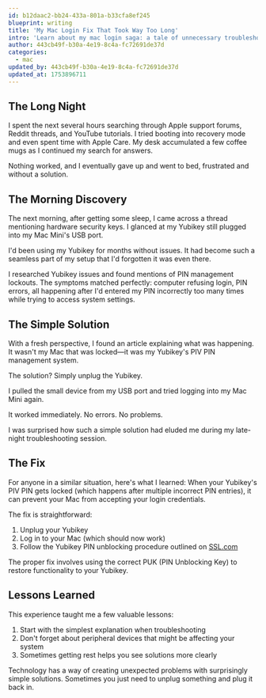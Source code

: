 ```yaml
---
id: b12daac2-bb24-433a-801a-b33cfa8ef245
blueprint: writing
title: 'My Mac Login Fix That Took Way Too Long'
intro: 'Learn about my mac login saga: a tale of unnecessary troubleshooting. Expert insights, practical tips, and comprehensive guidance for technical professionals.'
author: 443cb49f-b30a-4e19-8c4a-fc72691de37d
categories:
  - mac
updated_by: 443cb49f-b30a-4e19-8c4a-fc72691de37d
updated_at: 1753896711
---
```

## The Long Night

I spent the next several hours searching through Apple support forums, Reddit threads, and YouTube tutorials. I tried booting into recovery mode and even spent time with Apple Care. My desk accumulated a few coffee mugs as I continued my search for answers.

Nothing worked, and I eventually gave up and went to bed, frustrated and without a solution.

## The Morning Discovery

The next morning, after getting some sleep, I came across a thread mentioning hardware security keys. I glanced at my Yubikey still plugged into my Mac Mini's USB port.

I'd been using my Yubikey for months without issues. It had become such a seamless part of my setup that I'd forgotten it was even there.

I researched Yubikey issues and found mentions of PIN management lockouts. The symptoms matched perfectly: computer refusing login, PIN errors, all happening after I'd entered my PIN incorrectly too many times while trying to access system settings.

## The Simple Solution

With a fresh perspective, I found an article explaining what was happening. It wasn't my Mac that was locked—it was my Yubikey's PIV PIN management system.

The solution? Simply unplug the Yubikey.

I pulled the small device from my USB port and tried logging into my Mac Mini again.

It worked immediately. No errors. No problems.

I was surprised how such a simple solution had eluded me during my late-night troubleshooting session.

## The Fix

For anyone in a similar situation, here's what I learned: When your Yubikey's PIV PIN gets locked (which happens after multiple incorrect PIN entries), it can prevent your Mac from accepting your login credentials.

The fix is straightforward:

1. Unplug your Yubikey
2. Log in to your Mac (which should now work)
3. Follow the Yubikey PIN unblocking procedure outlined on [SSL.com](https://www.ssl.com/how-to/unblock-yubikey-pin/)

The proper fix involves using the correct PUK (PIN Unblocking Key) to restore functionality to your Yubikey.

## Lessons Learned

This experience taught me a few valuable lessons:

1. Start with the simplest explanation when troubleshooting
2. Don't forget about peripheral devices that might be affecting your system
3. Sometimes getting rest helps you see solutions more clearly

Technology has a way of creating unexpected problems with surprisingly simple solutions. Sometimes you just need to unplug something and plug it back in.